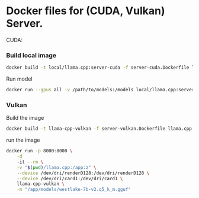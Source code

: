 # Docker files for (CUDA, Vulkan) Server.

CUDA:

### Build local image
```bash
docker build -t local/llama.cpp:server-cuda -f server-cuda.Dockerfile llama.cpp
```

Run model
```bash
docker run --gpus all -v /path/to/models:/models local/llama.cpp:server-cuda -m /models/7B/ggml-model-q4_0.gguf --port 8000 --host 0.0.0.0 -n 512 --n-gpu-layers 100 --ctx-size 32768 --embedding --parallel 4
```

### Vulkan

Build the image
```bash
docker build -t llama-cpp-vulkan -f server-vulkan.Dockerfile llama.cpp
```

run the image
```bash
docker run -p 8000:8000 \
    -d
    -it --rm \
    -v "$(pwd)/llama.cpp:/app:z" \
    --device /dev/dri/renderD128:/dev/dri/renderD128 \
    --device /dev/dri/card1:/dev/dri/card1 \
    llama-cpp-vulkan \
    -m "/app/models/westlake-7b-v2.q5_k_m.gguf"
```

